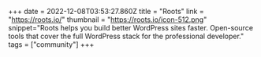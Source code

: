 +++
date = 2022-12-08T03:53:27.860Z
title = "Roots"
link = "https://roots.io/"
thumbnail = "https://roots.io/icon-512.png"
snippet="Roots helps you build better WordPress sites faster. Open-source tools that cover the full WordPress stack for the professional developer."
tags = ["community"]
+++
